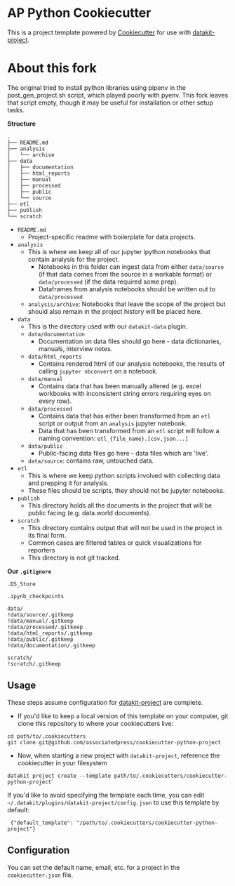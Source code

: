 # AP Python Cookiecutter

This is a project template powered by [Cookiecutter](https://github.com/cookiecutter/cookiecutter) for use with [datakit-project](https://github.com/associatedpress/datakit-project/).

# About this fork

The original tried to install python libraries using pipenv in the post_gen_project.sh script, which played poorly with pyenv. This fork leaves that script empty, though it may be useful for installation or other setup tasks.

**Structure**

```
.
├── README.md
├── analysis
│   └── archive
├── data
│   ├── documentation
│   ├── html_reports
│   ├── manual
│   ├── processed
│   ├── public
│   └── source
├── etl
├── publish
└── scratch
```

- `README.md`
  - Project-specific readme with boilerplate for data projects.
- `analysis`
  - This is where we keep all of our jupyter ipython notebooks that contain analysis for the project.
    - Notebooks in this folder can ingest data from either `data/source` (if that data comes from the source in a workable format) or `data/processed` (if the data required some prep).
    - Dataframes from analysis notebooks should be written out to `data/processed`
  - `analysis/archive`: Notebooks that leave the scope of the project but should also remain in the project history will be placed here.
- `data`
  - This is the directory used with our `datakit-data` plugin.
  - `data/documentation`
    - Documentation on data files should go here - data dictionaries, manuals, interview notes.
  - `data/html_reports`
    - Contains rendered html of our analysis notebooks, the results of calling `jupyter nbconvert` on a notebook.
  - `data/manual`
    - Contains data that has been manually altered (e.g. excel workbooks with inconsistent string errors requiring eyes on every row).
  - `data/processed`
    - Contains data that has either been transformed from an `etl` script or output from an `analysis` jupyter notebook.
    - Data that has been transformed from an `etl` script will follow a naming convention: `etl_{file_name}.[csv,json...]`
  - `data/public`
    - Public-facing data files go here - data files which are 'live'.
  - `data/source`: contains raw, untouched data.
- `etl`
  - This is where we keep python scripts involved with collecting data and prepping it for analysis.
  - These files should be scripts, they should not be jupyter notebooks.
- `publish`
  - This directory holds all the documents in the project that will be public facing (e.g. data.world documents).
- `scratch`
  - This directory contains output that will not be used in the project in its final form.
  - Common cases are filtered tables or quick visualizations for reporters
  - This directory is not git tracked.

**Our `.gitignore`**

```
.DS_Store

.ipynb_checkpoints

data/
!data/source/.gitkeep
!data/manual/.gitkeep
!data/processed/.gitkeep
!data/html_reports/.gitkeep
!data/public/.gitkeep
!data/documentation/.gitkeep

scratch/
!scratch/.gitkeep
```

## Usage

These steps assume configuration for [datakit-project](https://github.com/associatedpress/datakit-project) are complete.

- If you'd like to keep a local version of this template on your computer, git clone this repository to where your cookiecutters live:

```
cd path/to/.cookiecutters
git clone git@github.com/associatedpress/cookiecutter-python-project
```

- Now, when starting a new project with `datakit-project`, reference the cookiecutter in your filesystem

```
datakit project create --template path/to/.cookiecutters/cookiecutter-python-project`
```

If you'd like to avoid specifying the template each time, you can edit `~/.datakit/plugins/datakit-project/config.json` to use this template by default:

```
 {"default_template": "/path/to/.cookiecutters/cookiecutter-python-project"}
```

## Configuration

You can set the default name, email, etc. for a project in the `cookiecutter.json` file.
